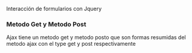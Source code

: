 Interacción de formularios con Jquery
### Metodo Get y Metodo Post
Ajax tiene un metodo get y metodo posto que son formas resumidas del metodo ajax con el type get y post respectivamente